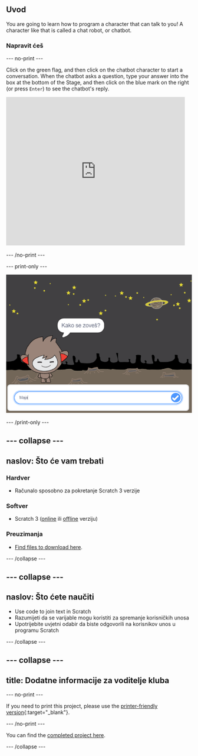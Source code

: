 ## Uvod

You are going to learn how to program a character that can talk to you! A character like that is called a chat robot, or chatbot.

### Napravit ćeš

\--- no-print \---

Click on the green flag, and then click on the chatbot character to start a conversation. When the chatbot asks a question, type your answer into the box at the bottom of the Stage, and then click on the blue mark on the right (or press `Enter`) to see the chatbot's reply.

<div class="scratch-preview">
  <iframe allowtransparency="true" width="485" height="402" src="https://scratch.mit.edu/projects/embed/248864190/?autostart=false" 
  frameborder="0" scrolling="no"></iframe>
</div>

\--- /no-print \---

\--- print-only \---

![complete project](images/chatbot-preview.png)

\--- /print-only \---

## \--- collapse \---

## naslov: Što će vam trebati

### Hardver

- Računalo sposobno za pokretanje Scratch 3 verzije

### Softver

- Scratch 3 ([online](https://rpf.io/scratchon) ili [offline](https://rpf.io/scratchoff) verziju)

### Preuzimanja

- [Find files to download here](https://rpf.io/p/en/chatbot-go).

\--- /collapse \---

## \--- collapse \---

## naslov: Što ćete naučiti

- Use code to join text in Scratch
- Razumijeti da se varijable mogu koristiti za spremanje korisničkih unosa
- Upotrijebite uvjetni odabir da biste odgovorili na korisnikov unos u programu Scratch

\--- /collapse \---

## \--- collapse \---

## title: Dodatne informacije za voditelje kluba

\--- no-print \---

If you need to print this project, please use the [printer-friendly version](https://projects.raspberrypi.org/en/projects/chatbot/print){:target="_blank"}.

\--- /no-print \---

You can find the [completed project here](https://rpf.io/p/en/chatbot-get).

\--- /collapse \---